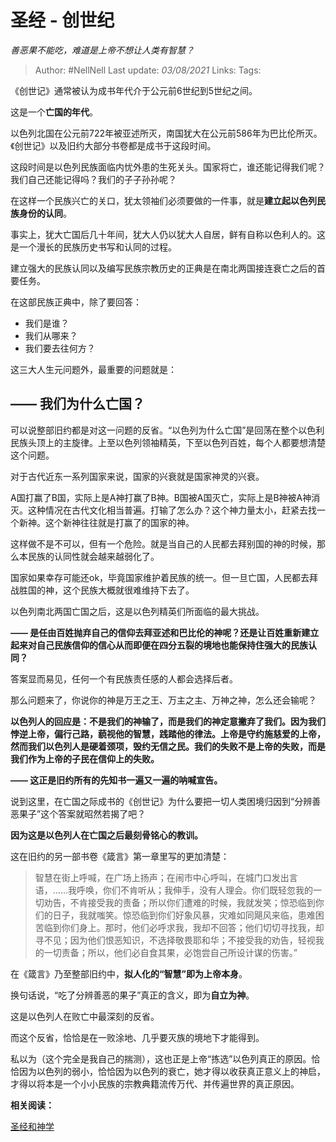 # 圣经 - 创世纪
*善恶果不能吃，难道是上帝不想让人类有智慧？*

> Author: #NellNell 
Last update: *03/08/2021* 
Links:
Tags:  


《创世记》通常被认为成书年代介于公元前6世纪到5世纪之间。

这是一个**亡国的年代**。

以色列北国在公元前722年被亚述所灭，南国犹大在公元前586年为巴比伦所灭。《创世记》以及旧约大部分书卷都是成书于这段时间。

这段时间是以色列民族面临内忧外患的生死关头。国家将亡，谁还能记得我们呢？我们自己还能记得吗？我们的子子孙孙呢？

在这样一个民族兴亡的关口，犹太领袖们必须要做的一件事，就是**建立起以色列民族身份的认同**。

事实上，犹大亡国后几十年间，犹大人仍以犹大人自居，鲜有自称以色利人的。这是一个漫长的民族历史书写和认同的过程。

建立强大的民族认同以及编写民族宗教历史的正典是在南北两国接连衰亡之后的首要任务。

在这部民族正典中，除了要回答：

-   我们是谁？
-   我们从哪来？
-   我们要去往何方？

这三大人生元问题外，最重要的问题就是：

## **—— 我们为什么亡国？**

可以说整部旧约都是对这一问题的反省。“以色列为什么亡国”是回荡在整个以色利民族头顶上的主旋律。上至以色列领袖精英，下至以色列百姓，每个人都要想清楚这个问题。

对于古代近东一系列国家来说，国家的兴衰就是国家神灵的兴衰。

A国打赢了B国，实际上是A神打赢了B神。B国被A国灭亡，实际上是B神被A神消灭。这种情况在古代文化相当普遍。打输了怎么办？这个神力量太小，赶紧去找一个新神。这个新神往往就是打赢了的国家的神。

这样做不是不可以，但有一个危险。就是当自己的人民都去拜别国的神的时候，那么本民族的认同性就会越来越弱化了。

国家如果幸存可能还ok，毕竟国家维护着民族的统一。但一旦亡国，人民都去拜战胜国的神，这个民族大概就很难维持下去了。

以色列南北两国亡国之后，这是以色列精英们所面临的最大挑战。

**—— 是任由百姓抛弃自己的信仰去拜亚述和巴比伦的神呢？还是让百姓重新建立起来对自己民族信仰的信心从而即便在四分五裂的境地也能保持住强大的民族认同？**

答案显而易见，任何一个有民族责任感的人都会选择后者。

那么问题来了，你说你的神是万王之王、万主之主、万神之神，怎么还会输呢？

**以色列人的回应是：不是我们的神输了，而是我们的神定意撇弃了我们。因为我们悖逆上帝，偏行己路，藐视他的智慧，践踏他的律法。上帝是守约施慈爱的上帝，然而我们以色列人是硬着颈项，毁约无信之民。我们的失败不是上帝的失败，而是我们作为上帝的子民在信仰上的失败。**

**—— 这正是旧约所有的先知书一遍又一遍的呐喊宣告。**

说到这里，在亡国之际成书的《创世记》为什么要把一切人类困境归因到“分辨善恶果子”这个答案就昭然若揭了吧？

**因为这是以色列人在亡国之后最刻骨铭心的教训。**

这在旧约的另一部书卷《箴言》第一章里写的更加清楚：

> 智慧在街上呼喊，在广场上扬声；在闹市中心呼叫，在城门口发出言语，……我呼唤，你们不肯听从；我伸手，没有人理会。你们既轻忽我的一切劝告，不肯接受我的责备；所以你们遭难的时候，我就发笑；惊恐临到你们的日子，我就嗤笑。惊恐临到你们好象风暴，灾难如同飓风来临，患难困苦临到你们身上。那时，他们必呼求我，我却不回答；他们切切寻找我，却寻不见；因为他们恨恶知识，不选择敬畏耶和华；不接受我的劝告，轻视我的一切责备；所以，他们必自食其果，必饱尝自己所设计谋的伤害。”

在《箴言》乃至整部旧约中，**拟人化的“智慧”即为上帝本身**。

换句话说，“吃了分辨善恶的果子”真正的含义，即为**自立为神**。

这是以色列人在败亡中最深刻的反省。

而这个反省，恰恰是在一败涂地、几乎要灭族的境地下才能得到。

私以为（这个完全是我自己的揣测），这也正是上帝“拣选”以色列真正的原因。恰恰因为以色列的弱小，恰恰因为以色列的衰亡，她才得以收获真正意义上的神启，才得以将本是一个小小民族的宗教典籍流传万代、并传遍世界的真正原因。

  

**相关阅读：**

[圣经和神学](https://www.zhihu.com/collection/313814574)